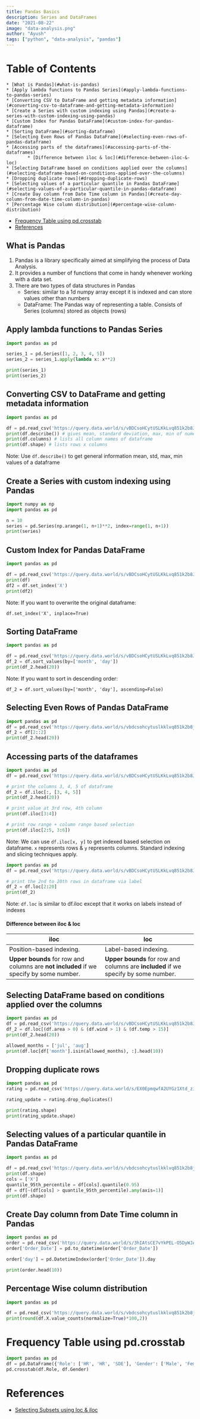 ```yaml
---
title: Pandas Basics
description: Series and DataFrames
date: "2021-08-22"
image: "data-analysis.png"
author: "Ayush"
tags: ["python", "data-analysis", "pandas"]
---
```


# Table of Contents
<!-- vim-markdown-toc Marked -->

    * [What is Pandas](#what-is-pandas)
    * [Apply lambda functions to Pandas Series](#apply-lambda-functions-to-pandas-series)
    * [Converting CSV to DataFrame and getting metadata information](#converting-csv-to-dataframe-and-getting-metadata-information)
    * [Create a Series with custom indexing using Pandas](#create-a-series-with-custom-indexing-using-pandas)
    * [Custom Index for Pandas DataFrame](#custom-index-for-pandas-dataframe)
    * [Sorting DataFrame](#sorting-dataframe)
    * [Selecting Even Rows of Pandas DataFrame](#selecting-even-rows-of-pandas-dataframe)
    * [Accessing parts of the dataframes](#accessing-parts-of-the-dataframes)
            * [Difference between iloc & loc](#difference-between-iloc-&-loc)
    * [Selecting DataFrame based on conditions applied over the columns](#selecting-dataframe-based-on-conditions-applied-over-the-columns)
    * [Dropping duplicate rows](#dropping-duplicate-rows)
    * [Selecting values of a particular quantile in Pandas DataFrame](#selecting-values-of-a-particular-quantile-in-pandas-dataframe)
    * [Create Day column from Date Time column in Pandas](#create-day-column-from-date-time-column-in-pandas)
    * [Percentage Wise column distribution](#percentage-wise-column-distribution)
* [Frequency Table using pd.crosstab](#frequency-table-using-pd.crosstab)
* [References](#references)

<!-- vim-markdown-toc -->

## What is Pandas
1. Pandas is a library specifically aimed at simplifying the process of Data Analysis.
1. It provides a number of functions that come in handy whenever working with a data set.
1. There are two types of data structures in Pandas
    - Series: similar to a 1d numpy array except it is indexed and can store values other than numbers
    - DataFrame: The Pandas way of representing a table. Consists of Series (columns) stored as objects (rows)

## Apply lambda functions to Pandas Series
```py heading="Using Pandas apply method on Series object"
import pandas as pd

series_1 = pd.Series([1, 2, 3, 4, 5])
series_2 = series_1.apply(lambda x: x**2)

print(series_1)
print(series_2)
```

## Converting CSV to DataFrame and getting metadata information

```py heading="Creating and Describing dataframe from CSV using Pandas"
import pandas as pd

df = pd.read_csv('https://query.data.world/s/vBDCsoHCytUSLKkLvq851k2b8JOCkF')
print(df.describe()) # gives mean, standard deviation, max, min of numeric values
print(df.columns) # lists all column names of dataframe
print(df.shape) # lists rows x columns
```

Note: Use `df.describe()` to get general information mean, std, max, min values of a dataframe

## Create a Series with custom indexing using Pandas
```py heading="pd.Series using custom indexing"
import numpy as np
import pandas as pd

n = 10
series = pd.Series(np.arange(1, n+1)**2, index=range(1, n+1))
print(series)
```

## Custom Index for Pandas DataFrame
```py heading="Change index of Pandas DataFrame"
import pandas as pd

df = pd.read_csv('https://query.data.world/s/vBDCsoHCytUSLKkLvq851k2b8JOCkF')
print(df)
df2 = df.set_index('X')
print(df2)
```
Note: If you want to overwrite the original dataframe:  
```
df.set_index('X', inplace=True)
```

## Sorting DataFrame 
```py heading="Sorting Pandas DataFrame based on Month and Day"
import pandas as pd

df = pd.read_csv('https://query.data.world/s/vBDCsoHCytUSLKkLvq851k2b8JOCkF')
df_2 = df.sort_values(by=['month', 'day'])
print(df_2.head(20))
```
Note: If you want to sort in descending order:  
```
df_2 = df.sort_values(by=['month', 'day'], ascending=False)
```

## Selecting Even Rows of Pandas DataFrame
```py heading='Selecting Even Rows of pd.DataFrame excluding the 0th row'
import pandas as pd
df = pd.read_csv('https://query.data.world/s/vbdcsohcytuslkklvq851k2b8jockf')
df_2 = df[2::2]
print(df_2.head(20))
```

## Accessing parts of the dataframes
```py heading="Access DataFrame via Positions (Index) using df.iloc"
import pandas as pd
df = pd.read_csv('https://query.data.world/s/vBDCsoHCytUSLKkLvq851k2b8JOCkF')

# print the columns 3, 4, 5 of dataframe
df_2 = df.iloc[:, [3, 4, 5]]
print(df_2.head(20))

# print value at 3rd row, 4th column
print(df.iloc[3:4])

# print row range + column range based selection
print(df.iloc[2:5, 3:6])
```
Note: We can use `df.iloc[x, y]` to get indexed based selection on dataframe. `x` represents rows & `y` represents columns. Standard indexing and slicing techniques apply.

```py heading="Label based indexing on Pandas DataFrame using df.loc"
import pandas as pd
df = pd.read_csv('https://query.data.world/s/vBDCsoHCytUSLKkLvq851k2b8JOCkF')

# print the 2nd to 20th rows in dataframe via label
df_2 = df.loc[2:20]
print(df_2)
```
Note: `df.loc` is similar to df.iloc except that it works on labels instead of indexes

#### Difference between iloc & loc

| iloc                                                                            | loc                                                                         |
|---------------------------------------------------------------------------------|-----------------------------------------------------------------------------|
| Position-based indexing.                                                        | Label-based indexing.                                                       |
| __Upper bounds__ for row and columns are __not included__ if we specify by some number. | __Upper bounds__ for row and columns are __included__ if we specify by some number. |

## Selecting DataFrame based on conditions applied over the columns
```py heading="Selecting specific rows of dataframe by applying boolean operations on the columns"
import pandas as pd
df = pd.read_csv('https://query.data.world/s/vBDCsoHCytUSLKkLvq851k2b8JOCkF')
df_2 = df.loc[(df.area > 0) & (df.wind > 1) & (df.temp > 15)]
print(df_2.head(20))

allowed_months = ['jul', 'aug']
print(df.loc[df['month'].isin(allowed_months), :].head(10))
```

## Dropping duplicate rows
```py heading="Drop duplicate rows from dataset using Pandas"
import pandas as pd
rating = pd.read_csv('https://query.data.world/s/EX0EpmqwfA2UYGz1Xtd_zi4R0dQpog')

rating_update = rating.drop_duplicates()

print(rating.shape)
print(rating_update.shape)
```

## Selecting values of a particular quantile in Pandas DataFrame
```py heading="Quantile based segmentation of DataFrame in Pandas"
import pandas as pd

df = pd.read_csv('https://query.data.world/s/vbdcsohcytuslkklvq851k2b8jockf')
print(df.shape)
cols = ['X']
quantile_95th_percentile = df[cols].quantile(0.95)
df = df[~(df[cols] > quantile_95th_percentile).any(axis=1)]
print(df.shape)
```

## Create Day column from Date Time column in Pandas
```py heading="Create Day column from Date Time column in Pandas"
import pandas as pd
order = pd.read_csv('https://query.data.world/s/3hIAtsCE7vYkPEL-O5DyWJAeS5Af-7')
order['Order_Date'] = pd.to_datetime(order['Order_Date'])

order['day'] = pd.DatetimeIndex(order['Order_Date']).day

print(order.head(10))
```

## Percentage Wise column distribution

```py heading="Using normalize with value_counts in Pandas"
import pandas as pd

df = pd.read_csv('https://query.data.world/s/vbdcsohcytuslkklvq851k2b8jockf')
print(round(df.X.value_counts(normalize=True)*100,2))
```

# Frequency Table using pd.crosstab
```py heading='Frequency using pd.crosstab'
import pandas as pd
df = pd.DataFrame({'Role': ['HR', 'HR', 'SDE'], 'Gender': ['Male', 'Female', 'Female']})
pd.crosstab(df.Role, df.Gender)
```
# References
- [Selecting Subsets using loc & iloc](https://medium.com/dunder-data/selecting-subsets-of-data-in-pandas-6fcd0170be9c)

